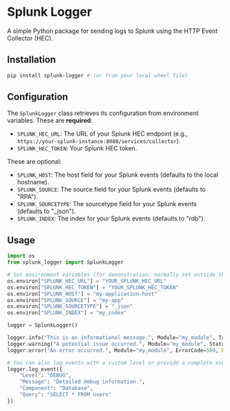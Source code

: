 # Splunk Logger

A simple Python package for sending logs to Splunk using the HTTP Event Collector (HEC).

## Installation

```bash
pip install splunk-logger # (or from your local wheel file)
```

## Configuration

The `SplunkLogger` class retrieves its configuration from environment variables. These are **required**:

*   `SPLUNK_HEC_URL`: The URL of your Splunk HEC endpoint (e.g., `https://your-splunk-instance:8088/services/collector`).
*   `SPLUNK_HEC_TOKEN`: Your Splunk HEC token.

These are optional:
*   `SPLUNK_HOST`: The host field for your Splunk events (defaults to the local hostname).
*   `SPLUNK_SOURCE`: The source field for your Splunk events (defaults to "RPA").
*   `SPLUNK_SOURCETYPE`: The sourcetype field for your Splunk events (defaults to "_json").
*   `SPLUNK_INDEX`: The index for your Splunk events (defaults to "rdb").

## Usage

```python
import os
from splunk_logger import SplunkLogger

# Set environment variables (for demonstration; normally set outside the script)
os.environ["SPLUNK_HEC_URL"] = "YOUR_SPLUNK_HEC_URL"
os.environ["SPLUNK_HEC_TOKEN"] = "YOUR_SPLUNK_HEC_TOKEN"
os.environ["SPLUNK_HOST"] = "my-application-host"
os.environ["SPLUNK_SOURCE"] = "my-app"
os.environ["SPLUNK_SOURCETYPE"] = "_json"
os.environ["SPLUNK_INDEX"] = "my_index"

logger = SplunkLogger()

logger.info("This is an informational message.", Module="my_module", TaskId="123")
logger.warning("A potential issue occurred.", Module="my_module", StatusCode=404)
logger.error("An error occurred.", Module="my_module", ErrorCode=500, Exception="ValueError")

# You can also log events with a custom level or provide a complete event dictionary
logger.log_event({
    "Level": "DEBUG",
    "Message": "Detailed debug information.",
    "Component": "Database",
    "Query": "SELECT * FROM users"
})
```
